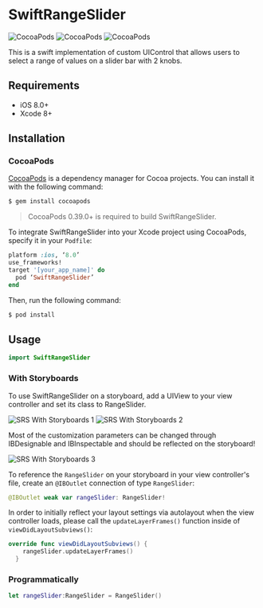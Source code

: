 # SwiftRangeSlider
![CocoaPods](https://img.shields.io/cocoapods/v/SwiftRangeSlider.svg)
![CocoaPods](https://img.shields.io/cocoapods/l/SwiftRangeSlider.svg)
![CocoaPods](https://img.shields.io/cocoapods/p/SwiftRangeSlider.svg)

This is a swift implementation of custom UIControl that allows users to select a range of values on a slider bar with 2 knobs.

## Requirements

- iOS 8.0+
- Xcode 8+

## Installation

### CocoaPods

[CocoaPods](http://cocoapods.org) is a dependency manager for Cocoa projects. You can install it with the following command:

```bash
$ gem install cocoapods
```

> CocoaPods 0.39.0+ is required to build SwiftRangeSlider.

To integrate SwiftRangeSlider into your Xcode project using CocoaPods, specify it in your `Podfile`:

```ruby
platform :ios, ‘8.0’
use_frameworks!
target '[your_app_name]' do
  pod ‘SwiftRangeSlider’
end
```

Then, run the following command:

```bash
$ pod install
```

## Usage
```swift
import SwiftRangeSlider
```

### With Storyboards

To use SwiftRangeSlider on a storyboard, add a UIView to your view controller and set its class to RangeSlider.

![SRS With Storyboards 1](http://i.imgur.com/rFUeouz.png)
![SRS With Storyboards 2](http://i.imgur.com/HSVrFKU.png)

Most of the customization parameters can be changed through IBDesignable and IBInspectable and should be reflected on the storyboard!

![SRS With Storyboards 3](http://i.imgur.com/DK9w4Ej.png)

To reference the `RangeSlider` on your storyboard in your view controller's file, create an `@IBOutlet` connection of type `RangeSlider`:

```swift
@IBOutlet weak var rangeSlider: RangeSlider!
```
In order to initially reflect your layout settings via autolayout when the view controller loads, please call the `updateLayerFrames()` function inside of `viewDidLayoutSubviews()`:

```swift
override func viewDidLayoutSubviews() {
    rangeSlider.updateLayerFrames()
  }
```

### Programmatically

```swift
let rangeSlider:RangeSlider = RangeSlider()
```
